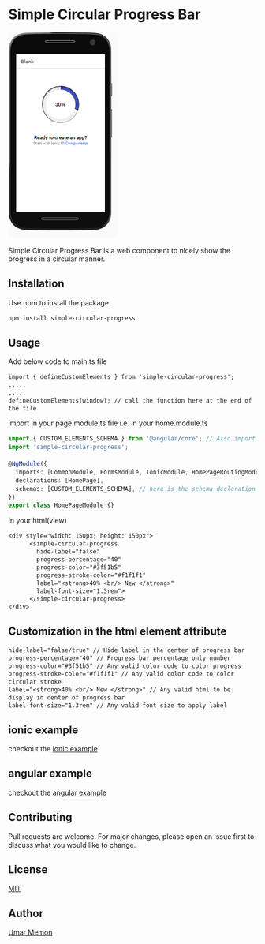 # Simple Circular Progress Bar

![alt text](https://raw.githubusercontent.com/umarmemon1910/simpleCircularProgressbar/master/Progressbar.PNG)

Simple Circular Progress Bar is a web component to nicely show the progress in a circular manner.

## Installation

Use npm to install the package

```bash
npm install simple-circular-progress
```

## Usage

Add below code to main.ts file

```
import { defineCustomElements } from 'simple-circular-progress';
.....
.....
defineCustomElements(window); // call the function here at the end of the file
```

import in your page module.ts file i.e. in your home.module.ts

```typescript
import { CUSTOM_ELEMENTS_SCHEMA } from '@angular/core'; // Also import this
import 'simple-circular-progress';

@NgModule({
  imports: [CommonModule, FormsModule, IonicModule, HomePageRoutingModule],
  declarations: [HomePage],
  schemas: [CUSTOM_ELEMENTS_SCHEMA], // here is the schema declaration to add
})
export class HomePageModule {}
```

In your html(view)

```
<div style="width: 150px; height: 150px">
      <simple-circular-progress
        hide-label="false"
        progress-percentage="40"
        progress-color="#3f51b5"
        progress-stroke-color="#f1f1f1"
        label="<strong>40% <br/> New </strong>"
        label-font-size="1.3rem">
      </simple-circular-progress>
</div>
```

## Customization in the html element attribute

```
hide-label="false/true" // Hide label in the center of progress bar
progress-percentage="40" // Progress bar percentage only number
progress-color="#3f51b5" // Any valid color code to color progress
progress-stroke-color="#f1f1f1" // Any valid color code to color circular stroke
label="<strong>40% <br/> New </strong>" // Any valid html to be display in center of progress bar
label-font-size="1.3rem" // Any valid font size to apply label
```

## ionic example

checkout the [ionic example](https://github.com/umarmemon1910/ionic-simple-circular-progress-example)

## angular example

checkout the [angular example](https://github.com/umarmemon1910/angular-simple-circular-progress-example)

## Contributing

Pull requests are welcome. For major changes, please open an issue first to discuss what you would like to change.

## License

[MIT](https://choosealicense.com/licenses/mit/)

## Author

[Umar Memon](https://github.com/umarmemon1910)
